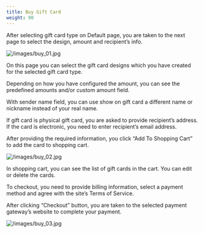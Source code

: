 ```yaml
---
title: Buy Gift Card
weight: 90
---
```

After selecting gift card type on Default page, you are taken to the next page to select the design, amount and recipient’s info.

![/images/buy_01.jpg](/images/buy_01.jpg)

On this page you can select the gift card designs which you have created for the selected gift card type.

Depending on how you have configured the amount, you can see the predefined amounts and/or custom amount field.

With sender name field, you can use show on gift card a different name or nickname instead of your real name.

If gift card is physical gift card, you are asked to provide recipient’s address. If the card is electronic, you need to enter recipient’s email address.

After providing the required information, you click “Add To Shopping Cart” to add the card to shopping cart.

![/images/buy_02.jpg](/images/buy_02.jpg)

In shopping cart, you can see the list of gift cards in the cart. You can edit or delete the cards.

To checkout, you need to provide billing information, select a payment method and agree with the site’s Terms of Service.

After clicking “Checkout” button, you are taken to the selected payment gateway’s website to complete your payment.

![/images/buy_03.jpg](/images/buy_03.jpg)